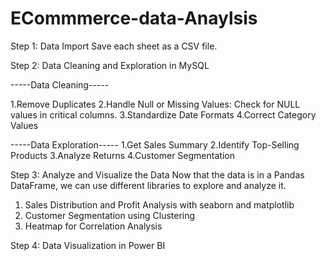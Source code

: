 # ECommmerce-data-Anaylsis
Step 1: Data Import
Save each sheet as a CSV file.

Step 2: Data Cleaning and Exploration in MySQL

 -----Data Cleaning-----
 
1.Remove Duplicates
2.Handle Null or Missing Values: Check for NULL values in critical columns.
3.Standardize Date Formats
4.Correct Category Values

-----Data Exploration-----
1.Get Sales Summary
2.Identify Top-Selling Products
3.Analyze Returns
4.Customer Segmentation

Step 3: Analyze and Visualize the Data
Now that the data is in a Pandas DataFrame, we can use different libraries to explore and analyze it.

1. Sales Distribution and Profit Analysis with seaborn and matplotlib
2. Customer Segmentation using Clustering
3.  Heatmap for Correlation Analysis


Step 4:  Data Visualization in Power BI
